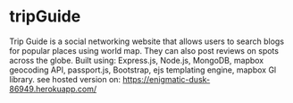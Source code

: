 # tripGuide
Trip Guide is a social networking website that allows users to search blogs for popular places using world map. They can also post reviews on spots across the globe. Built using: Express.js, Node.js, MongoDB, mapbox geocoding API, passport.js, Bootstrap, ejs templating engine, mapbox Gl library.
see hosted version on: https://enigmatic-dusk-86949.herokuapp.com/


